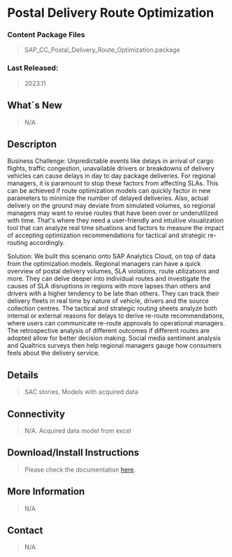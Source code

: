 # Postal Delivery Route Optimization

### Content Package Files
> SAP_CC_Postal_Delivery_Route_Optimization.package

### Last Released:
> 2023.11

## What´s New
> N/A

## Descripton
> 
Business Challenge:
Unpredictable events like delays in arrival of cargo flights, traffic congestion, unavailable drivers or breakdowns of delivery vehicles can cause delays in day to day package deliveries. For regional managers, it is paramount to stop these factors from affecting SLAs. This can be achieved if route optimization models can quickly factor in new parameters to minimize the number of delayed deliveries. Also, actual delivery on the ground may deviate from simulated volumes, so regional managers may want to revise routes that have been over or underutilized with time. That's where they need a user-friendly and intuitive visualization tool that can analyze real time situations and factors to measure the impact of accepting optimization recommendations for tactical and strategic re-routing accordingly.

Solution:
We built this scenario onto SAP Analytics Cloud, on top of data from the optimization models. Regional managers can have a quick overview of postal delivery volumes, SLA violations, route utilizations and more. They can delve deeper into individual routes and investigate the causes of SLA disruptions in regions with more lapses than others and drivers with a higher tendency to be late than others. They can track their delivery fleets in real time by nature of vehicle, drivers and the source collection centres. The tactical and strategic routing sheets analyze both internal or external reasons for delays to derive re-route recommendations, where users can communicate re-route approvals to operational managers. The retrospective analysis of different outcomes if different routes are adopted allow for better decision making. Social media sentiment analysis and Qualtrics surveys then help regional managers gauge how consumers feels about the delivery service.

## Details
> SAC stories, Models with acquired data

## Connectivity
> N/A. Acquired data model from excel

## Download/Install Instructions
> Please check the documentation [here](https://help.sap.com/docs/SAP_ANALYTICS_CLOUD/42093f14b43c485fbe3adbbe81eff6c8/7fa519b44ed842588c367ec105d3e4f6.html).

## More Information
> N/A

## Contact
> N/A